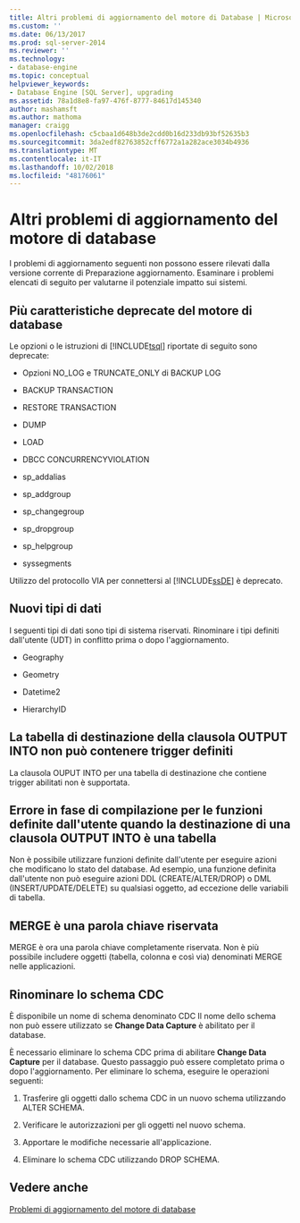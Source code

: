 ```yaml
---
title: Altri problemi di aggiornamento del motore di Database | Microsoft Docs
ms.custom: ''
ms.date: 06/13/2017
ms.prod: sql-server-2014
ms.reviewer: ''
ms.technology:
- database-engine
ms.topic: conceptual
helpviewer_keywords:
- Database Engine [SQL Server], upgrading
ms.assetid: 78a1d8e8-fa97-476f-8777-84617d145340
author: mashamsft
ms.author: mathoma
manager: craigg
ms.openlocfilehash: c5cbaa1d648b3de2cdd0b16d233db93bf52635b3
ms.sourcegitcommit: 3da2edf82763852cff6772a1a282ace3034b4936
ms.translationtype: MT
ms.contentlocale: it-IT
ms.lasthandoff: 10/02/2018
ms.locfileid: "48176061"
---
```

# <a name="other-database-engine-upgrade-issues"></a>Altri problemi di aggiornamento del motore di database
  I problemi di aggiornamento seguenti non possono essere rilevati dalla versione corrente di Preparazione aggiornamento. Esaminare i problemi elencati di seguito per valutarne il potenziale impatto sui sistemi.  
  
## <a name="multiple-database-engine-deprecated-features"></a>Più caratteristiche deprecate del motore di database  
 Le opzioni o le istruzioni di [!INCLUDE[tsql](../../includes/tsql-md.md)] riportate di seguito sono deprecate:  
  
-   Opzioni NO_LOG e TRUNCATE_ONLY di BACKUP LOG  
  
-   BACKUP TRANSACTION  
  
-   RESTORE TRANSACTION  
  
-   DUMP  
  
-   LOAD  
  
-   DBCC CONCURRENCYVIOLATION  
  
-   sp_addalias  
  
-   sp_addgroup  
  
-   sp_changegroup  
  
-   sp_dropgroup  
  
-   sp_helpgroup  
  
-   syssegments  
  
 Utilizzo del protocollo VIA per connettersi al [!INCLUDE[ssDE](../../includes/ssde-md.md)] è deprecato.  
  
## <a name="new-data-types"></a>Nuovi tipi di dati  
 I seguenti tipi di dati sono tipi di sistema riservati. Rinominare i tipi definiti dall'utente (UDT) in conflitto prima o dopo l'aggiornamento.  
  
-   Geography  
  
-   Geometry  
  
-   Datetime2  
  
-   HierarchyID  
  
## <a name="target-table-of-the-output-into-clause-cannot-have-any-defined-triggers"></a>La tabella di destinazione della clausola OUTPUT INTO non può contenere trigger definiti  
 La clausola OUPUT INTO per una tabella di destinazione che contiene trigger abilitati non è supportata.  
  
## <a name="compile-time-error-for-udfs-when-the-target-of-an-output-into-clause-is-a-table"></a>Errore in fase di compilazione per le funzioni definite dall'utente quando la destinazione di una clausola OUTPUT INTO è una tabella  
 Non è possibile utilizzare funzioni definite dall'utente per eseguire azioni che modificano lo stato del database. Ad esempio, una funzione definita dall'utente non può eseguire azioni DDL (CREATE/ALTER/DROP) o DML (INSERT/UPDATE/DELETE) su qualsiasi oggetto, ad eccezione delle variabili di tabella.  
  
## <a name="merge-is-a-reserved-keyword"></a>MERGE è una parola chiave riservata  
 MERGE è ora una parola chiave completamente riservata. Non è più possibile includere oggetti (tabella, colonna e così via) denominati MERGE nelle applicazioni.  
  
## <a name="rename-cdc-schema"></a>Rinominare lo schema CDC  
 È disponibile un nome di schema denominato CDC Il nome dello schema non può essere utilizzato se **Change Data Capture** è abilitato per il database.  
  
 È necessario eliminare lo schema CDC prima di abilitare **Change Data Capture** per il database. Questo passaggio può essere completato prima o dopo l'aggiornamento. Per eliminare lo schema, eseguire le operazioni seguenti:  
  
1.  Trasferire gli oggetti dallo schema CDC in un nuovo schema utilizzando ALTER SCHEMA.  
  
2.  Verificare le autorizzazioni per gli oggetti nel nuovo schema.  
  
3.  Apportare le modifiche necessarie all'applicazione.  
  
4.  Eliminare lo schema CDC utilizzando DROP SCHEMA.  
  
## <a name="see-also"></a>Vedere anche  
 [Problemi di aggiornamento del motore di database](../../../2014/sql-server/install/database-engine-upgrade-issues.md)  
  
  
